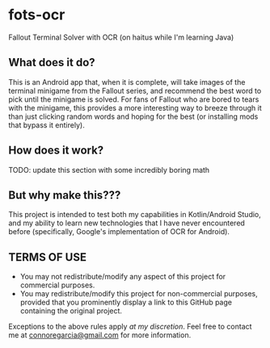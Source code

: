 # fots-ocr
Fallout Terminal Solver with OCR (on haitus while I'm learning Java)

## What does it do?
This is an Android app that, when it is complete, will take images of the terminal minigame from the Fallout series, and recommend the best word to pick until the minigame is solved. For fans of Fallout who are bored to tears with the minigame, this provides a more interesting way to breeze through it than just clicking random words and hoping for the best (or installing mods that bypass it entirely).

## How does it work?
TODO: update this section with some incredibly boring math

## But why make this???
This project is intended to test both my capabilities in Kotlin/Android Studio, and my ability to learn new technologies that I have never encountered before (specifically, Google's implementation of OCR for Android).

## TERMS OF USE
* You may not redistribute/modify any aspect of this project for commercial purposes.
* You may redistribute/modify this project for non-commercial purposes, provided that you prominently display a link to this GitHub page containing the original project.

Exceptions to the above rules apply *at my discretion*. Feel free to contact me at connoregarcia@gmail.com for more information.
